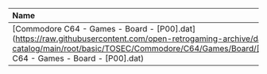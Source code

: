 |Name|Size|
|:---|---:|
|[Commodore C64 - Games - Board - [P00].dat](https://raw.githubusercontent.com/open-retrogaming-archive/dat-catalog/main/root/basic/TOSEC/Commodore/C64/Games/Board/[P00]/Commodore C64 - Games - Board - [P00].dat)|58598|
